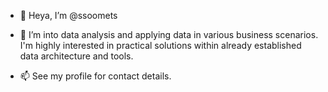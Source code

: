 - 👋 Heya, I’m @ssoomets
- 👀 I’m into data analysis and applying data in various business scenarios. I'm highly interested in practical solutions within already established data architecture and tools.

- 📫 See my profile for contact details.

<!---
ssoomets/ssoomets is a ✨ special ✨ repository because its `README.md` (this file) appears on your GitHub profile.
You can click the Preview link to take a look at your changes.
--->
